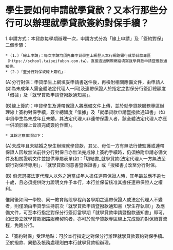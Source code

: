 # 學生要如何申請就學貸款？又本行那些分行可以辦理就學貸款簽約對保手續？

1.申請方式：本貸款每學期辦理一次，申請方式分為「線上申請」及「簽約對保」二個步驟：

    * (1.)「線上申請」：每次申請均須先由申貸學生上網登入本行網路銀行就學貸款專區（https://school.taipeifubon.com.tw），直接透過網際網路填寫就學貸款申請暨撥款通知書。
    * (2.)「至分行對保或線上簽約」：  
(A)分行對保：申貸學生上網填妥申請書送件後，再檢附相關應備文件，由申請人(如為未成年人需全體法定代理人一同)及連帶保證人於指定之對保分行簽訂總額度「借據」及「就學貸款申請暨撥款通知書」。 

(B)線上簽約：申貸學生及連帶保證人將應備文件上傳，並於就學貸款服務專區辦理線上簽約對保手續，簽立總額度「借據」及「就學貸款申請暨撥款通知書」（如申貸學生為未成年且未婚，其法定代理人非連帶保證人者，該全體法定代理人亦應一併須於線上皆須完成簽約作業）。

    * 其餘注意事項如下： 

(A)未成年且未結婚之學生辦理就學貸款，其父、母任一方有無法行使監護或連帶保證人因故無法前往分行對保且亦無法完成線上簽約手續時，仍須檢附申請必備文件及相關證明文件並提供專屬表單(如：「切結書_就學貸款(法定代理人一方無法至銀行對保時專用)」、「就學貸款同意書暨保證書」或「授權書」)改至分行對保。

(B) 倘您選擇法定代理人以外之適當成年人擔任連帶保證人時，其年齡並應不逾七十歲，且必須提供財力證明文件予本行，本行並保留核准其擔任連帶保證人之權利。

惟爾後如同一學校、同一教育階段學程內各學期之連帶保證人或法定代理人不變者，則僅須由申貸學生持前次「就學貸款申請暨撥款通知書（學生存執聯）」及應備文件，可至本行指定對保分行簽訂當學期「就學貸款申請暨撥款通知書」即可。如已簽立就學貸款網路服務契約者，亦可於就學貸款專區線上完成簽約對保續貸流程，免跑分行。



2.「簽約對保」受理地點：可於本行指定之對保分行辦理就學貸款簽約對保手續。至於撥款、異動及帳務處理則由本行就學貸款組辦理。
